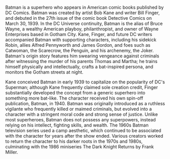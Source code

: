 Batman is a superhero who appears in American comic books published by DC Comics. Batman was created by artist Bob Kane and writer Bill Finger, and debuted in the 27th issue of the comic book Detective Comics on March 30, 1939. In the DC Universe continuity, Batman is the alias of Bruce Wayne, a wealthy American playboy, philanthropist, and owner of Wayne Enterprises based in Gotham City. Kane, Finger, and future DC writers accompanied Batman with supporting characters, including his sidekick Robin, allies Alfred Pennyworth and James Gordon, and foes such as Catwoman, the Scarecrow, the Penguin, and his archenemy, the Joker. Batman's origin story features him swearing vengeance against criminals after witnessing the murder of his parents Thomas and Martha; he trains himself physically and intellectually, crafts a bat-inspired persona, and monitors the Gotham streets at night.

Kane conceived Batman in early 1939 to capitalize on the popularity of DC's Superman; although Kane frequently claimed sole creation credit, Finger substantially developed the concept from a generic superhero into something more bat-like. The character received his own spin-off publication, Batman, in 1940. Batman was originally introduced as a ruthless vigilante who frequently killed or maimed criminals, but evolved into a character with a stringent moral code and strong sense of justice. Unlike most superheroes, Batman does not possess any superpowers, instead relying on his intellect, fighting skills, and wealth. The 1960s Batman television series used a camp aesthetic, which continued to be associated with the character for years after the show ended. Various creators worked to return the character to his darker roots in the 1970s and 1980s, culminating with the 1986 miniseries The Dark Knight Returns by Frank Miller. 
